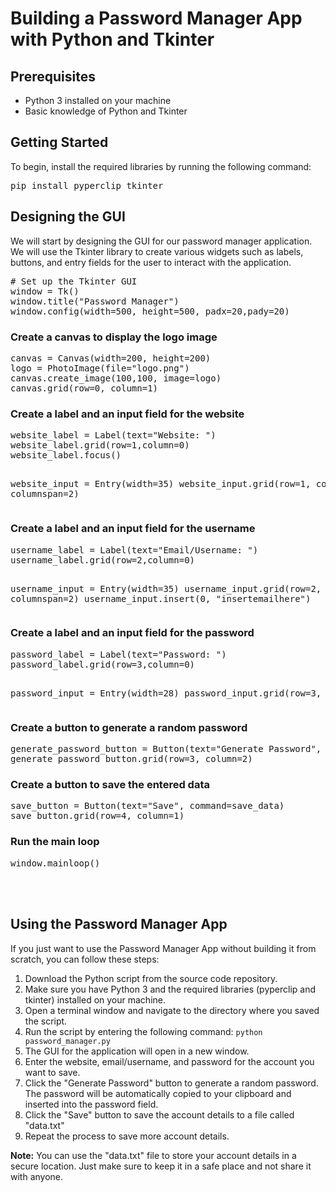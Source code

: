 # Building a Password Manager App with Python and Tkinter
<h2>Prerequisites</h2>
<ul>
  <li>Python 3 installed on your machine</li>
  <li>Basic knowledge of Python and Tkinter</li>
</ul>
<h2>Getting Started</h2>
<p>To begin, install the required libraries by running the following command:</p>
<pre>
pip install pyperclip tkinter
</pre>
<h2>Designing the GUI</h2>
<p>We will start by designing the GUI for our password manager application. We will use the Tkinter library to create various widgets such as labels, buttons, and entry fields for the user to interact with the application.</p>
<pre>
# Set up the Tkinter GUI
window = Tk()
window.title("Password Manager")
window.config(width=500, height=500, padx=20,pady=20)
</pre>
<h3>Create a canvas to display the logo image</h3>
<pre>
canvas = Canvas(width=200, height=200)
logo = PhotoImage(file="logo.png")
canvas.create_image(100,100, image=logo)
canvas.grid(row=0, column=1)
</pre>
<h3>Create a label and an input field for the website</h3>
<pre>
website_label = Label(text="Website: ")
website_label.grid(row=1,column=0)
website_label.focus()

website_input = Entry(width=35)
website_input.grid(row=1, column=1, columnspan=2)
</pre>
<h3>Create a label and an input field for the username</h3>
<pre>
username_label = Label(text="Email/Username: ")
username_label.grid(row=2,column=0)

username_input = Entry(width=35)
username_input.grid(row=2, column=1, columnspan=2)
username_input.insert(0, "insertemailhere")
</pre>
<h3>Create a label and an input field for the password</h3>
<pre>
password_label = Label(text="Password: ")
password_label.grid(row=3,column=0)

password_input = Entry(width=28)
password_input.grid(row=3, column=1)
</pre>
<h3>Create a button to generate a random password</h3>
<pre>
generate_password_button = Button(text="Generate Password", command=generate_password)
generate_password_button.grid(row=3, column=2)
</pre>
<h3>Create a button to save the entered data</h3>
<pre>
save_button = Button(text="Save", command=save_data)
save_button.grid(row=4, column=1)
</pre>
<h3>Run the main loop</h3>
<pre>window.mainloop()</pre>

<br>
<br>
<h2>Using the Password Manager App</h2>
<p>If you just want to use the Password Manager App without building it from scratch, you can follow these steps:</p>
<ol>
  <li>Download the Python script from the source code repository.</li>
  <li>Make sure you have Python 3 and the required libraries (pyperclip and tkinter) installed on your machine.</li>
  <li>Open a terminal window and navigate to the directory where you saved the script.</li>
  <li>Run the script by entering the following command: <code>python password_manager.py</code></li>
  <li>The GUI for the application will open in a new window.</li>
  <li>Enter the website, email/username, and password for the account you want to save.</li>
  <li>Click the "Generate Password" button to generate a random password. The password will be automatically copied to your clipboard and inserted into the password field.</li>
  <li>Click the "Save" button to save the account details to a file called "data.txt"</li>
  <li>Repeat the process to save more account details.</li>
</ol>
<p><strong>Note:</strong> You can use the "data.txt" file to store your account details in a secure location. Just make sure to keep it in a safe place and not share it with anyone.</p>
